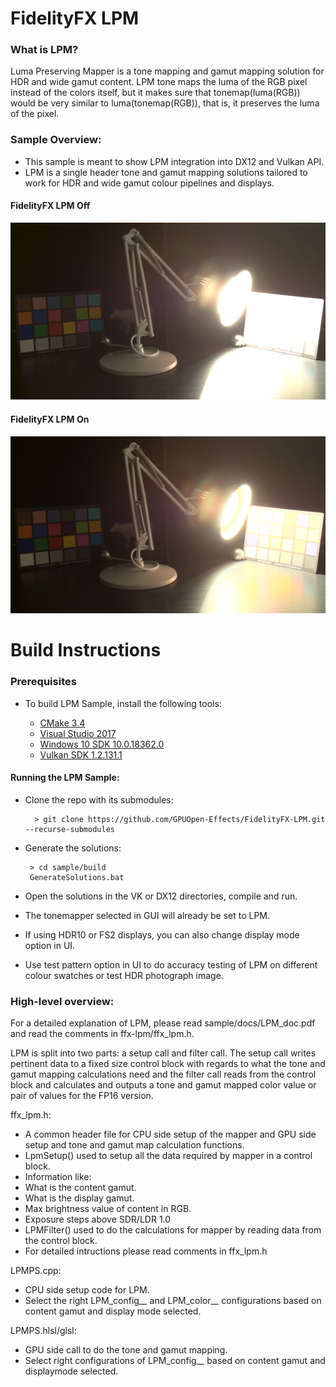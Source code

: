 # FidelityFX LPM

### What is LPM?
Luma Preserving Mapper is a tone mapping and gamut mapping solution for HDR and wide gamut content. LPM tone maps the luma of the RGB pixel instead of the colors itself, but it makes sure that tonemap(luma(RGB)) would be very similar to luma(tonemap(RGB)), that is, it preserves the luma of the pixel.

### Sample Overview:

- This sample is meant to show LPM integration into DX12 and Vulkan API.
- LPM is a single header tone and gamut mapping solutions tailored to work for HDR and wide gamut colour pipelines and displays.

#### FidelityFX LPM Off
![NoLPM](NoLPM.png) 

#### FidelityFX LPM On
![LPM](LPM.png)

# Build Instructions

### Prerequisites

- To build LPM Sample, install the following tools:

    - [CMake 3.4](https://cmake.org/download/)
    - [Visual Studio 2017](https://visualstudio.microsoft.com/downloads/)
    - [Windows 10 SDK 10.0.18362.0](https://developer.microsoft.com/en-us/windows/downloads/windows-10-sdk)
    - [Vulkan SDK 1.2.131.1](https://www.lunarg.com/vulkan-sdk/)

#### Running the LPM Sample:

- Clone the repo with its submodules: 

  ```
    > git clone https://github.com/GPUOpen-Effects/FidelityFX-LPM.git --recurse-submodules
  ```

- Generate the solutions: 

   ```
    > cd sample/build
    GenerateSolutions.bat
   ```

- Open the solutions in the VK or DX12 directories, compile and run.
- The tonemapper selected in GUI will already be set to LPM.
- If using HDR10 or FS2 displays, you can also change display mode option in UI.
- Use test pattern option in UI to do accuracy testing of LPM on different colour swatches or test HDR photograph image.

### High-level overview:

For a detailed explanation of LPM, please read sample/docs/LPM_doc.pdf and read the comments in ffx-lpm/ffx_lpm.h.

LPM is split into two parts: a setup call and filter call. The setup call writes pertinent data to a fixed size control block with regards to what the tone and gamut mapping calculations need and the filter call reads from the control block and calculates and outputs a tone and gamut mapped color value or pair of values for the FP16 version.

ffx_lpm.h:
 - A common header file for CPU side setup of the mapper and GPU side setup and tone and gamut map calculation functions.
 - LpmSetup() used to setup all the data required by mapper in a control block.
  - Information like:
   - What is the content gamut.
   - What is the display gamut.
   - Max brightness value of content in RGB.
   - Exposure steps above SDR/LDR 1.0
 - LPMFilter() used to do the calculations for mapper by reading data from the control block.
 - For detailed intructions please read comments in ffx_lpm.h

LPMPS.cpp:
 - CPU side setup code for LPM.
 - Select the right LPM_config_*_* and LPM_color_*_* configurations based on content gamut and display mode selected.

LPMPS.hlsl/glsl:
 - GPU side call to do the tone and gamut mapping.
 - Select right configurations of LPM_config_*_* based on content gamut and displaymode selected.
